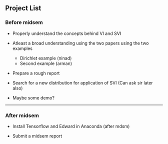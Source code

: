 ## Project List

### Before midsem

- Properly understand the concepts behind VI and SVI

- Atleast a broad understanding using the two papers using the two examples
  - Dirichlet example (ninad)
  - Second example (arman)

- Prepare a rough report

- Search for a new distribution for application of SVI (Can ask sir later also)

- Maybe some demo?

---------------

### After midsem

- Install Tensorflow and Edward in Anaconda (after mdsm)

- Submit a midsem report
